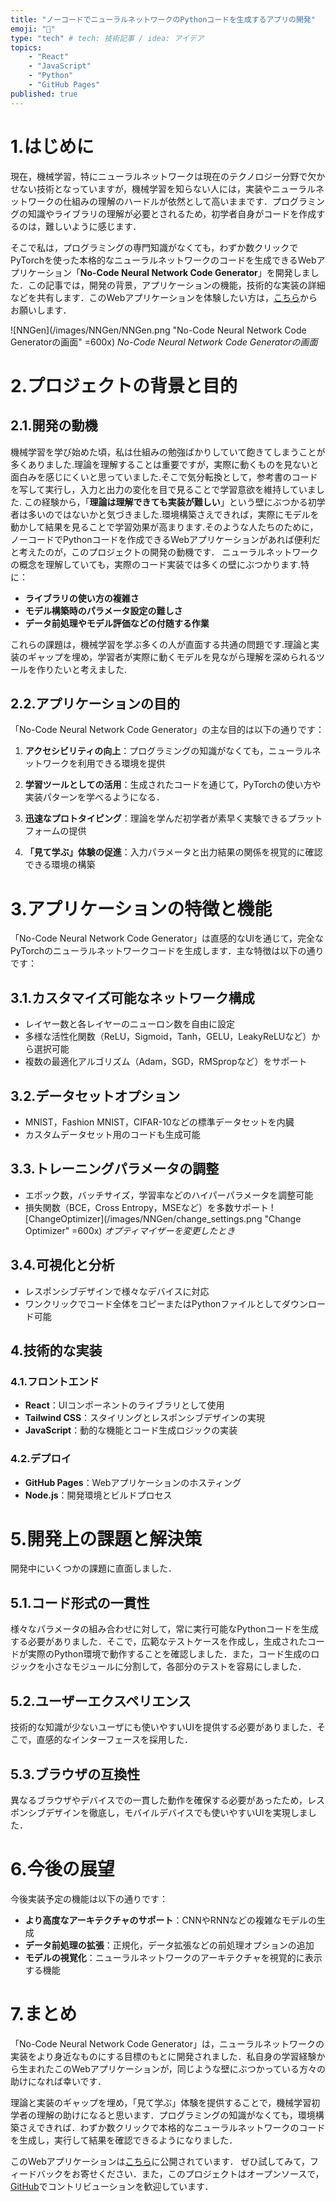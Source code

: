 ```yaml
---
title: "ノーコードでニューラルネットワークのPythonコードを生成するアプリの開発"
emoji: "🐍"
type: "tech" # tech: 技術記事 / idea: アイデア
topics:
    - "React"
    - "JavaScript"
    - "Python"
    - "GitHub Pages"
published: true
---
```

# 1.はじめに
現在，機械学習，特にニューラルネットワークは現在のテクノロジー分野で欠かせない技術となっていますが，機械学習を知らない人には，実装やニューラルネットワークの仕組みの理解のハードルが依然として高いままです．プログラミングの知識やライブラリの理解が必要とされるため，初学者自身がコードを作成するのは，難しいように感じます．

そこで私は，プログラミングの専門知識がなくても，わずか数クリックでPyTorchを使った本格的なニューラルネットワークのコードを生成できるWebアプリケーション「**No-Code Neural Network Code Generator**」を開発しました．この記事では，開発の背景，アプリケーションの機能，技術的な実装の詳細などを共有します．このWebアプリケーションを体験したい方は，[こちら](https://kiiiit00.github.io/nn-generator/)からお願いします．

![NNGen](/images/NNGen/NNGen.png "No-Code Neural Network Code Generatorの画面" =600x)
*No-Code Neural Network Code Generatorの画面*

# 2.プロジェクトの背景と目的
## 2.1.開発の動機
機械学習を学び始めた頃，私は仕組みの勉強ばかりしていて飽きてしまうことが多くありました.理論を理解することは重要ですが，実際に動くものを見ないと面白みを感じにくいと思っていました.そこで気分転換として，参考書のコードを写して実行し，入力と出力の変化を目で見ることで学習意欲を維持していました.
この経験から，「**理論は理解できても実装が難しい**」という壁にぶつかる初学者は多いのではないかと気づきました.環境構築さえできれば，実際にモデルを動かして結果を見ることで学習効果が高まります.そのような人たちのために，ノーコードでPythonコードを作成できるWebアプリケーションがあれば便利だと考えたのが，このプロジェクトの開発の動機です．
ニューラルネットワークの概念を理解していても，実際のコード実装では多くの壁にぶつかります.特に：

- **ライブラリの使い方の複雑さ**
- **モデル構築時のパラメータ設定の難しさ**
- **データ前処理やモデル評価などの付随する作業**

これらの課題は，機械学習を学ぶ多くの人が直面する共通の問題です.理論と実装のギャップを埋め，学習者が実際に動くモデルを見ながら理解を深められるツールを作りたいと考えました.

## 2.2.アプリケーションの目的
「No-Code Neural Network Code Generator」の主な目的は以下の通りです：
1. **アクセシビリティの向上**：プログラミングの知識がなくても，ニューラルネットワークを利用できる環境を提供

2. **学習ツールとしての活用**：生成されたコードを通じて，PyTorchの使い方や実装パターンを学べるようになる．

3. **迅速なプロトタイピング**：理論を学んだ初学者が素早く実験できるプラットフォームの提供

4. **「見て学ぶ」体験の促進**：入力パラメータと出力結果の関係を視覚的に確認できる環境の構築

# 3.アプリケーションの特徴と機能
「No-Code Neural Network Code Generator」は直感的なUIを通じて，完全なPyTorchのニューラルネットワークコードを生成します．主な特徴は以下の通りです：

## 3.1.カスタマイズ可能なネットワーク構成
- レイヤー数と各レイヤーのニューロン数を自由に設定
- 多様な活性化関数（ReLU，Sigmoid，Tanh，GELU，LeakyReLUなど）から選択可能
- 複数の最適化アルゴリズム（Adam，SGD，RMSpropなど）をサポート

## 3.2.データセットオプション
- MNIST，Fashion MNIST，CIFAR-10などの標準データセットを内臓
- カスタムデータセット用のコードも生成可能

## 3.3.トレーニングパラメータの調整
- エポック数，バッチサイズ，学習率などのハイパーパラメータを調整可能
- 損失関数（BCE，Cross Entropy，MSEなど）を多数サポート
![ChangeOptimizer](/images/NNGen/change_settings.png "Change Optimizer" =600x)
*オプティマイザーを変更したとき*

## 3.4.可視化と分析
- レスポンシブデザインで様々なデバイスに対応
- ワンクリックでコード全体をコピーまたはPythonファイルとしてダウンロード可能

## 4.技術的な実装
### 4.1.フロントエンド
- **React**：UIコンポーネントのライブラリとして使用
- **Tailwind CSS**：スタイリングとレスポンシブデザインの実現
- **JavaScript**：動的な機能とコード生成ロジックの実装

### 4.2.デプロイ
- **GitHub Pages**：Webアプリケーションのホスティング
- **Node.js**：開発環境とビルドプロセス

# 5.開発上の課題と解決策
開発中にいくつかの課題に直面しました．
## 5.1.コード形式の一貫性
様々なパラメータの組み合わせに対して，常に実行可能なPythonコードを生成する必要がありました．そこで，広範なテストケースを作成し，生成されたコードが実際のPython環境で動作することを確認しました．また，コード生成のロジックを小さなモジュールに分割して，各部分のテストを容易にしました．

## 5.2.ユーザーエクスペリエンス
技術的な知識が少ないユーザにも使いやすいUIを提供する必要がありました．そこで，直感的なインターフェースを採用した．

## 5.3.ブラウザの互換性
異なるブラウザやデバイスでの一貫した動作を確保する必要があったため，レスポンシブデザインを徹底し，モバイルデバイスでも使いやすいUIを実現しました．

# 6.今後の展望
今後実装予定の機能は以下の通りです：
- **より高度なアーキテクチャのサポート**：CNNやRNNなどの複雑なモデルの生成
- **データ前処理の拡張**：正規化，データ拡張などの前処理オプションの追加
- **モデルの視覚化**：ニューラルネットワークのアーキテクチャを視覚的に表示する機能

# 7.まとめ
「No-Code Neural Network Code Generator」は，ニューラルネットワークの実装をより身近なものにする目標のもとに開発されました．私自身の学習経験から生まれたこのWebアプリケーションが，同じような壁にぶつかっている方々の助けになれば幸いです．

理論と実装のギャップを埋め，「見て学ぶ」体験を提供することで，機械学習初学者の理解の助けになると思います．プログラミングの知識がなくても，環境構築さえできれば．わずか数クリックで本格的なニューラルネットワークのコードを生成し，実行して結果を確認できるようになりました．

このWebアプリケーションは[こちら](https://kiiiit00.github.io/nn-generator/)に公開されています．
ぜひ試してみて，フィードバックをお寄せください．また，このプロジェクトはオープンソースで，[GitHub](https://github.com/KIIIIT00/nn-generator)でコントリビューションを歓迎しています．